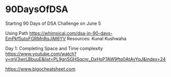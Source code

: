 # 90DaysOfDSA
Starting 90 Days of DSA Challenge on June 5

Using Path
https://whimsical.com/dsa-in-90-days-EmPkf5utoFGRMnRqJjM6YV
Resources:
Kunal Kushwaha

Day 1: 
Completing Space and Time complexity 
https://www.youtube.com/watch?v=mV3wrLBbuuE&list=PL9gnSGHSqcnr_DxHsP7AW9ftq0AtAyYqJ&index=24

https://www.bigocheatsheet.com
